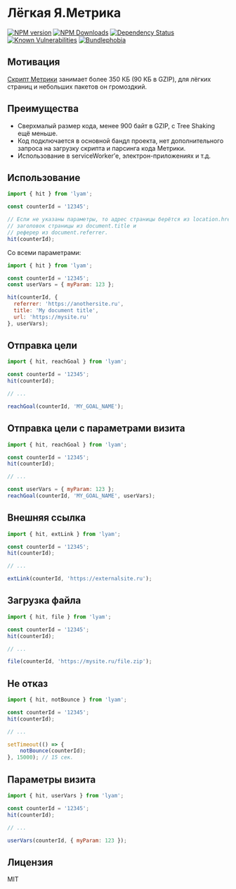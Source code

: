 # Лёгкая Я.Метрика

[![NPM version](https://img.shields.io/npm/v/lyam.svg)](https://www.npmjs.com/package/lyam)
[![NPM Downloads](https://img.shields.io/npm/dm/lyam.svg?style=flat)](https://www.npmjs.org/package/lyam)
[![Dependency Status](https://img.shields.io/david/hcodes/lyam.svg)](https://david-dm.org/hcodes/lyam)
[![Known Vulnerabilities](https://snyk.io/test/github/hcodes/lyam/badge.svg)](https://snyk.io/test/github/hcodes/lyam)
[![Bundlephobia](https://badgen.net/bundlephobia/minzip/lyam)](https://bundlephobia.com/result?p=lyam)

## Мотивация
[Скрипт Метрики](https://mc.yandex.ru/metrika/tag.js) занимает более 350 КБ (90 КБ в GZIP), для лёгких страниц и небольших пакетов он громоздкий.

## Преимущества
- Сверхмалый размер кода, менее 900 байт в GZIP, с Tree Shaking ещё меньше.
- Код подключается в основной бандл проекта, нет дополнительного запроса на загрузку скрипта и парсинга кода Метрики.
- Использование в serviceWorker’е, электрон-приложениях и т.д.

## Использование

```js
import { hit } from 'lyam';

const counterId = '12345';

// Если не указаны параметры, то адрес страницы берётся из location.href,
// заголовок страницы из document.title и
// реферер из document.referrer.
hit(counterId);
```

Со всеми параметрами:
```js
import { hit } from 'lyam';

const counterId = '12345';
const userVars = { myParam: 123 };

hit(counterId, {
  referrer: 'https://anothersite.ru',
  title: 'My document title',
  url: 'https://mysite.ru'
}, userVars);
```

## Отправка цели

```js
import { hit, reachGoal } from 'lyam';

const counterId = '12345';
hit(counterId);

// ...

reachGoal(counterId, 'MY_GOAL_NAME');

```

## Отправка цели с параметрами визита

```js
import { hit, reachGoal } from 'lyam';

const counterId = '12345';
hit(counterId);

// ...

const userVars = { myParam: 123 };
reachGoal(counterId, 'MY_GOAL_NAME', userVars);

```

## Внешняя ссылка
```js
import { hit, extLink } from 'lyam';

const counterId = '12345';
hit(counterId);

// ...

extLink(counterId, 'https://externalsite.ru');
```

## Загрузка файла
```js
import { hit, file } from 'lyam';

const counterId = '12345';
hit(counterId);

// ...

file(counterId, 'https://mysite.ru/file.zip');
```

## Не отказ
```js
import { hit, notBounce } from 'lyam';

const counterId = '12345';
hit(counterId);

// ...

setTimeout(() => {
    notBounce(counterId);
}, 15000); // 15 сек.
```

## Параметры визита
```js
import { hit, userVars } from 'lyam';

const counterId = '12345';
hit(counterId);

// ...

userVars(counterId, { myParam: 123 });
```

## Лицензия
MIT

